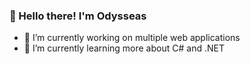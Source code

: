 ### 👋 Hello there! I'm Odysseas

- 🔭 I’m currently working on multiple web applications
- 🌱 I’m currently learning more about C# and .NET

  
<!--
**Odysseas95/Odysseas95** is a ✨ _special_ ✨ repository because its `README.md` (this file) appears on your GitHub profile.

Here are some ideas to get you started:

- 👯 I’m looking to collaborate on ...
- 🤔 I’m looking for help with ...
- 💬 Ask me about ...
- 📫 How to reach me: ...
- 😄 Pronouns: ...
- ⚡ Fun fact: ...
-->
